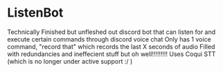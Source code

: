 # ListenBot
Technically Finished but unfleshed out discord bot that can listen for and execute certain commands through discord voice chat
Only has 1 voice command, "record that" which records the last X seconds of audio 
Filled with redundancies and ineffecient stuff but oh well!!!!!!!!!
Uses Coqui STT (which is no longer under active support :/ ) 
